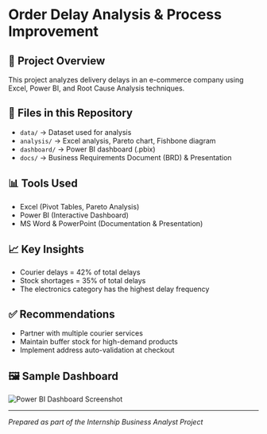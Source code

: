 # Order Delay Analysis & Process Improvement

## 📌 Project Overview
This project analyzes delivery delays in an e-commerce company using Excel, Power BI, and Root Cause Analysis techniques.

## 📂 Files in this Repository
- `data/` → Dataset used for analysis
- `analysis/` → Excel analysis, Pareto chart, Fishbone diagram
- `dashboard/` → Power BI dashboard (.pbix)
- `docs/` → Business Requirements Document (BRD) & Presentation

## 📊 Tools Used
- Excel (Pivot Tables, Pareto Analysis)
- Power BI (Interactive Dashboard)
- MS Word & PowerPoint (Documentation & Presentation)

## 📈 Key Insights
- Courier delays = 42% of total delays
- Stock shortages = 35% of total delays
- The electronics category has the highest delay frequency

## ✅ Recommendations
- Partner with multiple courier services
- Maintain buffer stock for high-demand products
- Implement address auto-validation at checkout

## 🖼 Sample Dashboard
![Power BI Dashboard Screenshot](dashboard_screenshot.png)

---
*Prepared as part of the Internship Business Analyst Project*

